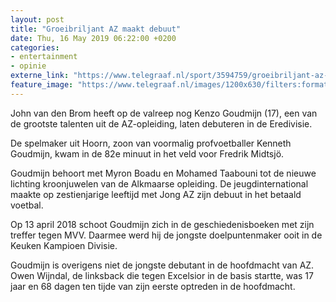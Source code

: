```yaml
---
layout: post
title: "Groeibriljant AZ maakt debuut"
date: Thu, 16 May 2019 06:22:00 +0200
categories: 
- entertainment 
- opinie 
externe_link: "https://www.telegraaf.nl/sport/3594759/groeibriljant-az-maakt-debuut"
feature_image: "https://www.telegraaf.nl/images/1200x630/filters:format(jpeg):quality(80)/cdn-kiosk-api.telegraaf.nl/537e030e-775b-11e9-9293-0218eaf05005.jpg"
---
```


<p class="intro">John van den Brom heeft op de valreep nog Kenzo Goudmijn (17), een van de grootste talenten uit de AZ-opleiding, laten debuteren in de Eredivisie.</p> <p>De spelmaker uit Hoorn, zoon van voormalig profvoetballer Kenneth Goudmijn, kwam in de 82e minuut in het veld voor Fredrik Midtsjö.</p><p>Goudmijn behoort met Myron Boadu en Mohamed Taabouni tot de nieuwe lichting kroonjuwelen van de Alkmaarse opleiding. De jeugdinternational maakte op zestienjarige leeftijd met Jong AZ zijn debuut in het betaald voetbal.</p><p>Op 13 april 2018 schoot Goudmijn zich in de geschiedenisboeken met zijn treffer tegen MVV. Daarmee werd hij de jongste doelpuntenmaker ooit in de Keuken Kampioen Divisie.</p><p>Goudmijn is overigens niet de jongste debutant in de hoofdmacht van AZ. Owen Wijndal, de linksback die tegen Excelsior in de basis startte, was 17 jaar en 68 dagen ten tijde van zijn eerste optreden in de hoofdmacht.</p>
